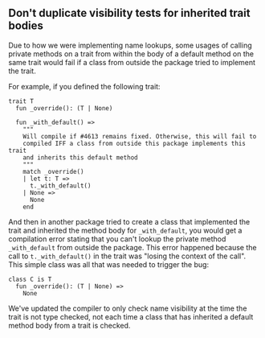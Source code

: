 ## Don't duplicate visibility tests for inherited trait bodies

Due to how we were implementing name lookups, some usages of calling private methods on a trait from within the body of a default method on the same trait would fail if a class from outside the package tried to implement the trait.

For example, if you defined the following trait:

```pony
trait T
  fun _override(): (T | None)

  fun _with_default() =>
    """
    Will compile if #4613 remains fixed. Otherwise, this will fail to
    compiled IFF a class from outside this package implements this trait
    and inherits this default method
    """
    match _override()
    | let t: T =>
      t._with_default()
    | None =>
      None
    end
```

And then in another package tried to create a class that implemented the trait and inherited the method body for `_with_default`, you would get a compilation error stating that you can't lookup the private method `_with_default` from outside the package. This error happened because the call to `t._with_default()` in the trait was "losing the context of the call". This simple class was all that was needed to trigger the bug:

```pony
class C is T
  fun _override(): (T | None) =>
    None
```

We've updated the compiler to only check name visibility at the time the trait is not type checked, not each time a class that has inherited a default method body from a trait is checked.
